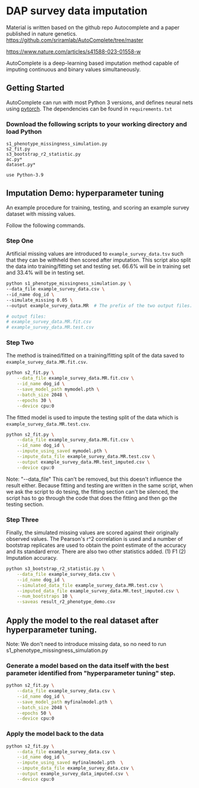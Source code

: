 # DAP survey data imputation
Material is written based on the github repo Autocomplete and a paper published in nature genetics. 
https://github.com/sriramlab/AutoComplete/tree/master

https://www.nature.com/articles/s41588-023-01558-w

AutoComplete is a deep-learning based imputation method capable of imputing continuous and binary values simultaneously.

## Getting Started

AutoComplete can run with most Python 3 versions, and defines neural nets using [pytorch](https://pytorch.org).
The dependencies can be found in `requirements.txt`

### Download the following scripts to your working directory and load Python
```
s1_phenotype_missingness_simulation.py
s2_fit.py
s3_bootstrap_r2_statistic.py
ac.py*
dataset.py*

use Python-3.9
```



## Imputation Demo: hyperparameter tuning

An example procedure for training, testing, and scoring an example survey dataset with missing values. 

Follow the following commands. 

### Step One
Artificial missing values are introduced to `example_survey_data.tsv` such that they can be withheld then scored after imputation.
This script also split the data into training/fitting set and testing set. 
66.6% will be in training set and 33.4% will be in testing set. 

```bash
python s1_phenotype_missingness_simulation.py \
--data_file example_survey_data.csv \
--id_name dog_id \
--simulate_missing 0.05 \
--output example_survey_data.MR  # The prefix of the two output files.

# output files:
# example_survey_data.MR.fit.csv
# example_survey_data.MR.test.csv

```

### Step Two
The method is trained/fitted on a training/fitting split of the data saved to `example_survey_data.MR.fit.csv`.
```bash
python s2_fit.py \
    --data_file example_survey_data.MR.fit.csv \
    --id_name dog_id \
    --save_model_path mymodel.pth \
    --batch_size 2048 \
    --epochs 30 \
    --device cpu:0
```

The fitted model is used to impute the testing split of the data which is `example_survey_data.MR.test.csv`.
```bash
python s2_fit.py \
    --data_file example_survey_data.MR.fit.csv \
    --id_name dog_id \
    --impute_using_saved mymodel.pth \
    --impute_data_file example_survey_data.MR.test.csv \
    --output example_survey_data.MR.test_imputed.csv \
    --device cpu:0
```
Note: "--data_file" This can't be removed, but this doesn't influence the result either. Because fitting and testing are written in the same script, when we ask the script to do tesing, the fitting section can't be silenced, the script has to go through the code that does the fitting and then go the testing section. 

### Step Three
Finally, the simulated missing values are scored against their originally observed values. The Pearson's r^2 correlation is used and a number of bootstrap replicates are used to obtain the point estimate of the accuracy and its standard error.
There are also two other statistics added. (1) F1 (2) Imputation accuracy. 

```bash
python s3_bootstrap_r2_statistic.py \
    --data_file example_survey_data.csv \
    --id_name dog_id \
    --simulated_data_file example_survey_data.MR.test.csv \
    --imputed_data_file example_survey_data.MR.test_imputed.csv \
    --num_bootstraps 10 \
    --saveas result_r2_phenotype_demo.csv
```



## Apply the model to the real dataset after hyperparameter tuning.
Note: We don't need to introduce missing data, so no need to run s1_phenotype_missingness_simulation.py 

### Generate a model based on the data itself with the best parameter identified from "hyperparameter tuning" step. 
```bash
python s2_fit.py \
    --data_file example_survey_data.csv \
    --id_name dog_id \
    --save_model_path myfinalmodel.pth \
    --batch_size 2048 \
    --epochs 50 \
    --device cpu:0
```

### Apply the model back to the data
```bash
python s2_fit.py \
    --data_file example_survey_data.csv \
    --id_name dog_id \
    --impute_using_saved myfinalmodel.pth  \
    --impute_data_file example_survey_data.csv \
    --output example_survey_data_imputed.csv \
    --device cpu:0
```
